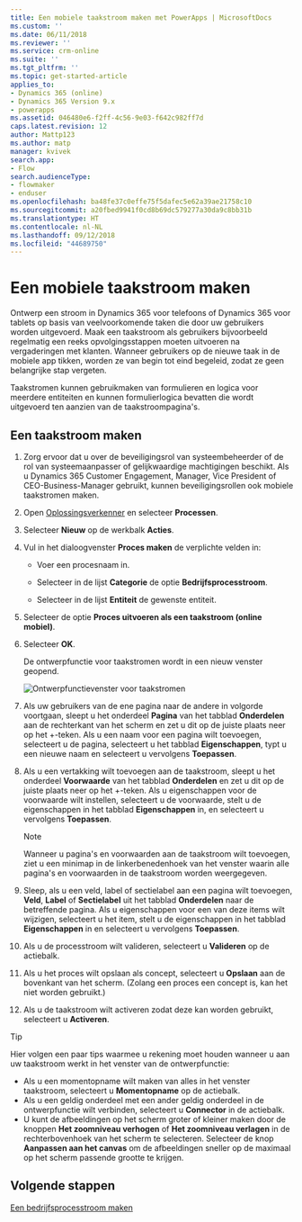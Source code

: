 ```yaml
---
title: Een mobiele taakstroom maken met PowerApps | MicrosoftDocs
ms.custom: ''
ms.date: 06/11/2018
ms.reviewer: ''
ms.service: crm-online
ms.suite: ''
ms.tgt_pltfrm: ''
ms.topic: get-started-article
applies_to:
- Dynamics 365 (online)
- Dynamics 365 Version 9.x
- powerapps
ms.assetid: 046480e6-f2ff-4c56-9e03-f642c982ff7d
caps.latest.revision: 12
author: Mattp123
ms.author: matp
manager: kvivek
search.app:
- Flow
search.audienceType:
- flowmaker
- enduser
ms.openlocfilehash: ba48fe37c0effe75f5dafec5e62a39ae21758c10
ms.sourcegitcommit: a20fbed9941f0cd8b69dc579277a30da9c8bb31b
ms.translationtype: HT
ms.contentlocale: nl-NL
ms.lasthandoff: 09/12/2018
ms.locfileid: "44689750"
---
```

# <a name="create-a-mobile-task-flow"></a>Een mobiele taakstroom maken

Ontwerp een stroom in Dynamics 365 voor telefoons of Dynamics 365 voor tablets op basis van veelvoorkomende taken die door uw gebruikers worden uitgevoerd. Maak een taakstroom als gebruikers bijvoorbeeld regelmatig een reeks opvolgingsstappen moeten uitvoeren na vergaderingen met klanten. Wanneer gebruikers op de nieuwe taak in de mobiele app tikken, worden ze van begin tot eind begeleid, zodat ze geen belangrijke stap vergeten.  
  
 Taakstromen kunnen gebruikmaken van formulieren en logica voor meerdere entiteiten en kunnen formulierlogica bevatten die wordt uitgevoerd ten aanzien van de taakstroompagina's.  
  
## <a name="create-a-task-flow"></a>Een taakstroom maken
  
1. Zorg ervoor dat u over de beveiligingsrol van systeembeheerder of de rol van systeemaanpasser of gelijkwaardige machtigingen beschikt. Als u Dynamics 365 Customer Engagement, Manager, Vice President of CEO-Business-Manager gebruikt, kunnen beveiligingsrollen ook mobiele taakstromen maken. 
  
2. Open [Oplossingsverkenner](/powerapps/maker/model-driven-apps/advanced-navigation#solution-explorer) en selecteer **Processen**.  
  
3.  Selecteer **Nieuw** op de werkbalk **Acties**.  
  
4.  Vul in het dialoogvenster **Proces maken** de verplichte velden in:  
  
    -   Voer een procesnaam in.  
  
    -   Selecteer in de lijst **Categorie** de optie **Bedrijfsprocesstroom**.  
  
    -   Selecteer in de lijst **Entiteit** de gewenste entiteit.  
  
5.  Selecteer de optie **Proces uitvoeren als een taakstroom (online mobiel)**.  
  
6.  Selecteer **OK**.
  
     De ontwerpfunctie voor taakstromen wordt in een nieuw venster geopend.  
  
     ![Ontwerpfunctievenster voor taakstromen](media/task-flow-designer-window.png "Ontwerpfunctievenster voor taakstromen") 
  
7.  Als uw gebruikers van de ene pagina naar de andere in volgorde voortgaan, sleept u het onderdeel **Pagina** van het tabblad **Onderdelen** aan de rechterkant van het scherm en zet u dit op de juiste plaats neer op het +-teken. Als u een naam voor een pagina wilt toevoegen, selecteert u de pagina, selecteert u het tabblad **Eigenschappen**, typt u een nieuwe naam en selecteert u vervolgens **Toepassen**.  
  
8.  Als u een vertakking wilt toevoegen aan de taakstroom, sleept u het onderdeel **Voorwaarde** van het tabblad **Onderdelen** en zet u dit op de juiste plaats neer op het +-teken. Als u eigenschappen voor de voorwaarde wilt instellen, selecteert u de voorwaarde, stelt u de eigenschappen in het tabblad **Eigenschappen** in, en selecteert u vervolgens **Toepassen**.  
  
    > [!NOTE]
    >  Wanneer u pagina's en voorwaarden aan de taakstroom wilt toevoegen, ziet u een minimap in de linkerbenedenhoek van het venster waarin alle pagina's en voorwaarden in de taakstroom worden weergegeven.  
  
9. Sleep, als u een veld, label of sectielabel aan een pagina wilt toevoegen, **Veld**, **Label** of **Sectielabel** uit het tabblad **Onderdelen** naar de betreffende pagina. Als u eigenschappen voor een van deze items wilt wijzigen, selecteert u het item, stelt u de eigenschappen in het tabblad **Eigenschappen** in en selecteert u vervolgens **Toepassen**.  
  
10. Als u de processtroom wilt valideren, selecteert u **Valideren** op de actiebalk.  
  
11. Als u het proces wilt opslaan als concept, selecteert u **Opslaan** aan de bovenkant van het scherm. (Zolang een proces een concept is, kan het niet worden gebruikt.)  
  
12. Als u de taakstroom wilt activeren zodat deze kan worden gebruikt, selecteert u **Activeren**.  
  
> [!TIP]
>  Hier volgen een paar tips waarmee u rekening moet houden wanneer u aan uw taakstroom werkt in het venster van de ontwerpfunctie:  
>   
> -  Als u een momentopname wilt maken van alles in het venster taakstroom, selecteert u **Momentopname** op de actiebalk.  
> -  Als u een geldig onderdeel met een ander geldig onderdeel in de ontwerpfunctie wilt verbinden, selecteert u **Connector** in de actiebalk.  
> -  U kunt de afbeeldingen op het scherm groter of kleiner maken door de knoppen **Het zoomniveau verhogen** of **Het zoomniveau verlagen** in de rechterbovenhoek van het scherm te selecteren. Selecteer de knop **Aanpassen aan het canvas** om de afbeeldingen sneller op de maximaal op het scherm passende grootte te krijgen.  
  
## <a name="next-steps"></a>Volgende stappen  
 [Een bedrijfsprocesstroom maken](create-business-process-flow.md)   

